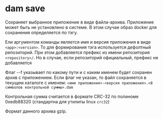 # dam save

Сохраняет выбранное приложение в виде файла-архива.
Приложение может быть не установлено в системе. В этом случае образ docker для сохранения определяется по тэгу.

Ели аргументом команды является имя и версия приложения в виде `<app>:<version>`.
То для формирования тэга используется дефолтный репозиторий.
При этом добавляется префикс из имени репозитория `<repository>/`.
Но в случае, если репозиторий официальный, префикс не добавляется

Флаг --f указывает по какому пути и с каким именем будет сохранен архив с приложением.
Если флаг не указан, то файл сохраняется в текущем каталоге с именем:
 `<имя приложения>-<версия приложения>.<8 символов контрольной суммы>.dam`
 
Контрольная сумма считается в формате CRC-32 по полиноме 0xedb88320 (стандартна для утилиты linux `crc32`)

Формат данного архива gzip.